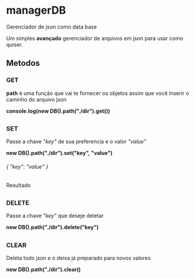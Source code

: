 # managerDB
Gerenciador de json como data base

Um simples __avançado__ gerenciador de arquivos em json para usar como quiser.

## Metodos

### GET

__path__ é uma função que vai te fornecer os objetos assim que você inserir o caminho do arquivo json

__console.log(new DB().path("./dir").get())__
## 
### SET

Passe a chave *"key"* de sua preferencia e o valor *"value"*

__new DB().path("./dir").set("key", "value")__
<h6>{
  "key": "value"
}</h6>Resultado

## 

### DELETE

Passe a chave *"key"* que deseje deletar

__new DB().path("./dir").delete("key")__

## 

### CLEAR

Deleta todo json e o deixa já preparado para novos valores

__new DB().path("./dir").clear()__
